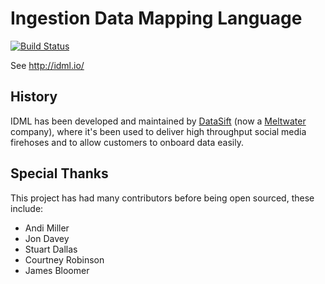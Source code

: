 # Ingestion Data Mapping Language

[![Build Status](https://cloud.drone.io/api/badges/IDML/idml/status.svg)](https://cloud.drone.io/IDML/idml)


See http://idml.io/

## History

IDML has been developed and maintained by [DataSift](https://datasift.com) (now a [Meltwater](https://www.meltwater.com) company), where it's been used to deliver high throughput social media firehoses and to allow customers to onboard data easily.

## Special Thanks

This project has had many contributors before being open sourced, these include:

* Andi Miller
* Jon Davey
* Stuart Dallas
* Courtney Robinson
* James Bloomer
